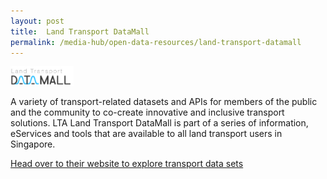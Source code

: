 ```yaml
---
layout: post
title:  Land Transport DataMall
permalink: /media-hub/open-data-resources/land-transport-datamall
---
```


<div style="width:20%;display:flex;flex-wrap:wrap;">
  <div style="flex:20%"><a href="https://datamall.lta.gov.sg/" target="_blank"><img alt="Land Transport DataMall" src="/images/media-hub/open-data-resources/land-transport-datamall.jpeg"></a>
  </div>
</div>

A variety of transport-related datasets and APIs for members of the public and the community to co-create innovative and inclusive transport solutions. LTA Land Transport DataMall is part of a series of information, eServices and tools that are available to all land transport users in Singapore.

<a href="https://datamall.lta.gov.sg/" target="_blank">Head over to their website to explore transport data sets</a>
